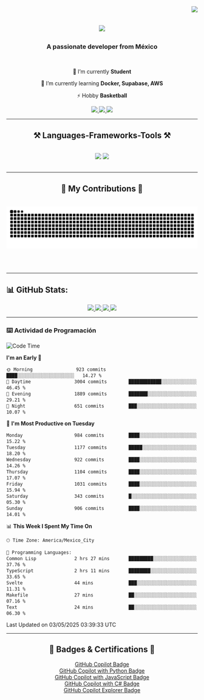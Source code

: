 <img align="right" src="https://visitor-badge.laobi.icu/badge?page_id=jorge-ivan-jimenez-reyes.jorge-ivan-jimenez-reyes" />

<h1 align="center">
    <img src="https://readme-typing-svg.herokuapp.com/?font=Righteous&size=35&center=true&vCenter=true&width=500&height=70&duration=4000&lines=Hi+There!+👋;+I'm+Jorge+Jimenez!;" />
</h1>

<h3 align="center">A passionate developer from México</h3>

<br/>

<div align="center">
 
 🔭 I’m currently **Student**
 
 🌱 I’m currently learning **Docker, Supabase, AWS**

⚡ Hobby **Basketball**

</div>
 
<div align="center"> 
  <a href="mailto:jorgeivanjimenez27@gmail.com">
    <img src="https://img.shields.io/badge/Gmail-333333?style=for-the-badge&logo=gmail&logoColor=red" />
  </a>
  <a href="https://linkedin.com/in/jorge-jiménez-ing/" target="_blank">
    <img src="https://img.shields.io/badge/LinkedIn-0077B5?style=for-the-badge&logo=linkedin&logoColor=white" target="_blank" />
  </a>
  <a href="https://web-portfolio-github-io-git-main-jorges-projects-9c5910c1.vercel.app/" target="_blank">
     <img src="https://img.shields.io/badge/Portfolio-FF5722?style=for-the-badge&logo=todoist&logoColor=white" target="_blank" /> <!-- sqlite, safari, google-chrome are other good icon options -->
  </a>
</div>

 <hr/>
 
<h2 align="center">⚒️ Languages-Frameworks-Tools ⚒️</h2>
<br/>
<div align="center">
    <img src="https://skillicons.dev/icons?i=react,bootstrap,html,css,vscode,github,figma,tailwind,git" />
    <img src="https://skillicons.dev/icons?i=nodejs,python,javascript,cpp,cs,java,nextjs,mysql,swift" /><br>
</div>

<br/>
<hr/>

<h2 align="center">🐍 My Contributions 🐍</h2>
<br/>
<div align="center">
  <img alt="snake eating my contributions" src="https://raw.githubusercontent.com/jorge-ivan-jimenez-reyes/jorge-ivan-jimenez-reyes/output/github-contribution-grid-snake.svg" />
</div>

<br/><br/>

---

## 📊 GitHub Stats:

<div align="center">
  <a href="https://github.com/jorge-ivan-jimenez-reyes">
    <img src="https://github-profile-summary-cards.vercel.app/api/cards/profile-details?username=jorge-ivan-jimenez-reyes&theme=github_dark" />
  </a>
  <a href="https://github.com/jorge-ivan-jimenez-reyes">
    <img src="https://streak-stats.demolab.com?user=jorge-ivan-jimenez-reyes&theme=github-dark-blue&hide_border=true" />
  </a>
  <a href="https://github.com/jorge-ivan-jimenez-reyes">
    <img src="https://github-profile-summary-cards.vercel.app/api/cards/stats?username=jorge-ivan-jimenez-reyes&theme=github_dark" />
  </a>
  <a href="https://github.com/jorge-ivan-jimenez-reyes">
    <img src="https://github-readme-stats.vercel.app/api/top-langs/?username=jorge-ivan-jimenez-reyes&langs_count=10&layout=compact&theme=github_dark" />
  </a>
</div>

---
### ⌨️ Actividad de Programación

<!--START_SECTION:waka-->
![Code Time](http://img.shields.io/badge/Code%20Time-195%20hrs%2019%20mins-blue)

**I'm an Early 🐤** 

```text
🌞 Morning                923 commits         ████░░░░░░░░░░░░░░░░░░░░░   14.27 % 
🌆 Daytime                3004 commits        ████████████░░░░░░░░░░░░░   46.45 % 
🌃 Evening                1889 commits        ███████░░░░░░░░░░░░░░░░░░   29.21 % 
🌙 Night                  651 commits         ███░░░░░░░░░░░░░░░░░░░░░░   10.07 % 
```
📅 **I'm Most Productive on Tuesday** 

```text
Monday                   984 commits         ████░░░░░░░░░░░░░░░░░░░░░   15.22 % 
Tuesday                  1177 commits        █████░░░░░░░░░░░░░░░░░░░░   18.20 % 
Wednesday                922 commits         ████░░░░░░░░░░░░░░░░░░░░░   14.26 % 
Thursday                 1104 commits        ████░░░░░░░░░░░░░░░░░░░░░   17.07 % 
Friday                   1031 commits        ████░░░░░░░░░░░░░░░░░░░░░   15.94 % 
Saturday                 343 commits         █░░░░░░░░░░░░░░░░░░░░░░░░   05.30 % 
Sunday                   906 commits         ████░░░░░░░░░░░░░░░░░░░░░   14.01 % 
```


📊 **This Week I Spent My Time On** 

```text
🕑︎ Time Zone: America/Mexico_City

💬 Programming Languages: 
Common Lisp              2 hrs 27 mins       █████████░░░░░░░░░░░░░░░░   37.76 % 
TypeScript               2 hrs 11 mins       ████████░░░░░░░░░░░░░░░░░   33.65 % 
Svelte                   44 mins             ███░░░░░░░░░░░░░░░░░░░░░░   11.31 % 
Makefile                 27 mins             ██░░░░░░░░░░░░░░░░░░░░░░░   07.16 % 
Text                     24 mins             ██░░░░░░░░░░░░░░░░░░░░░░░   06.30 % 
```


 Last Updated on 03/05/2025 03:39:33 UTC
<!--END_SECTION:waka-->

---

<h2 align="center">📜 Badges & Certifications 📜</h2>
<div align="center">
    <a href="https://learn.microsoft.com/api/achievements/share/es-es/JorgeIvnJimnezReyes-3099/KLF5MC3B?sharingId=3B7A7279380A3971">
        GitHub Copilot Badge
    </a><br>
    <a href="https://learn.microsoft.com/api/achievements/share/es-es/JorgeIvnJimnezReyes-3099/W7DAUJGN?sharingId=3B7A7279380A3971">
        GitHub Copilot with Python Badge
    </a><br>
    <a href="https://learn.microsoft.com/api/achievements/share/es-es/JorgeIvnJimnezReyes-3099/W7DA64LN?sharingId=3B7A7279380A3971">
        GitHub Copilot with JavaScript Badge
    </a><br>
    <a href="https://learn.microsoft.com/api/achievements/share/es-es/JorgeIvnJimnezReyes-3099/HRKYQGN8?sharingId=3B7A7279380A3971">
        GitHub Copilot with C# Badge
    </a><br>
    <a href="https://learn.microsoft.com/api/achievements/share/es-es/JorgeIvnJimnezReyes-3099/JCR6BFPT?sharingId=3B7A7279380A3971">
        GitHub Copilot Explorer Badge
    </a><br>

